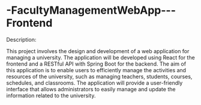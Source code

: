# -FacultyManagementWebApp---Frontend
Description:

This project involves the design and development of a web application for managing a university. The application will be developed using React for the frontend and a RESTful API with Spring Boot for the backend. The aim of this application is to enable users to efficiently manage the activities and resources of the university, such as managing teachers, students, courses, schedules, and classrooms. The application will provide a user-friendly interface that allows administrators to easily manage and update the information related to the university.
